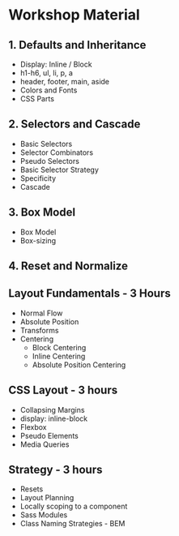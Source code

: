 # Workshop Material

## 1. Defaults and Inheritance

- Display: Inline / Block
- h1-h6, ul, li, p, a
- header, footer, main, aside
- Colors and Fonts
- CSS Parts

## 2. Selectors and Cascade

- Basic Selectors
- Selector Combinators
- Pseudo Selectors
- Basic Selector Strategy
- Specificity
- Cascade

## 3. Box Model

- Box Model
- Box-sizing

## 4. Reset and Normalize

## Layout Fundamentals - 3 Hours

- Normal Flow
- Absolute Position
- Transforms
- Centering
  - Block Centering
  - Inline Centering
  - Absolute Position Centering

## CSS Layout - 3 hours

- Collapsing Margins
- display: inline-block
- Flexbox
- Pseudo Elements
- Media Queries

## Strategy - 3 hours

- Resets
- Layout Planning
- Locally scoping to a component
- Sass Modules
- Class Naming Strategies - BEM

